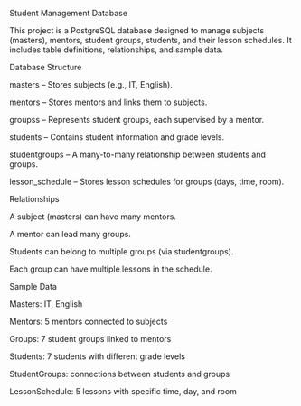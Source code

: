 Student Management Database

This project is a PostgreSQL database designed to manage subjects (masters), mentors, student groups, students, and their lesson schedules.
It includes table definitions, relationships, and sample data.

Database Structure

masters – Stores subjects (e.g., IT, English).

mentors – Stores mentors and links them to subjects.

groupss – Represents student groups, each supervised by a mentor.

students – Contains student information and grade levels.

studentgroups – A many-to-many relationship between students and groups.

lesson_schedule – Stores lesson schedules for groups (days, time, room).

Relationships

A subject (masters) can have many mentors.

A mentor can lead many groups.

Students can belong to multiple groups (via studentgroups).

Each group can have multiple lessons in the schedule.

Sample Data

Masters: IT, English

Mentors: 5 mentors connected to subjects

Groups: 7 student groups linked to mentors

Students: 7 students with different grade levels

StudentGroups: connections between students and groups

LessonSchedule: 5 lessons with specific time, day, and room
